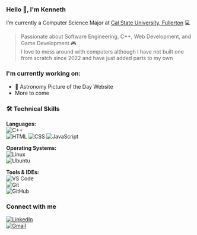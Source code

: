 ### Hello 👋, I'm Kenneth

I’m currently a Computer Science Major at [Cal State University, Fullerton](https://www.fullerton.edu/) 💻  
> Passionate about Software Engineering, C++, Web Development, and Game Development 🎮  
> I love to mess around with computers although I have not built one from scratch since 2022 and have just added parts to my own

### I'm currently working on:
- 🌌 Astronomy Picture of the Day Website
- More to come

### 🛠️ Technical Skills
**Languages:**  
![C++](https://img.shields.io/badge/-C++-00599C?style=flat&logo=c%2B%2B&logoColor=white)  
![HTML](https://img.shields.io/badge/-HTML5-E34F26?style=flat&logo=html5&logoColor=white)
![CSS](https://img.shields.io/badge/-CSS-1572B6?style=flat&logo=css3&logoColor=white)
![JavaScript](https://img.shields.io/badge/-JavaScript-F7DF1E?style=flat&logo=javascript&logoColor=black)

**Operating Systems:**  
![Linux](https://img.shields.io/badge/-Linux-FCC624?style=flat&logo=linux&logoColor=black)  
![Ubuntu](https://img.shields.io/badge/-Ubuntu-E95420?style=flat&logo=ubuntu&logoColor=white)

**Tools & IDEs:**  
![VS Code](https://img.shields.io/badge/-VS%20Code-007ACC?style=flat&logo=visual-studio-code&logoColor=white)  
![Git](https://img.shields.io/badge/-Git-F05032?style=flat&logo=git&logoColor=white)  
![GitHub](https://img.shields.io/badge/-GitHub-181717?style=flat&logo=github&logoColor=white)

### Connect with me
[![LinkedIn](https://img.shields.io/badge/-LinkedIn-0077B5?style=flat&logo=linkedin&logoColor=white)](https://linkedin.com/in/kenneth-ly-cs)  
[![Gmail](https://img.shields.io/badge/-Gmail-D14836?style=flat&logo=gmail&logoColor=white)](mailto:kennethly909808@gmail.com)
